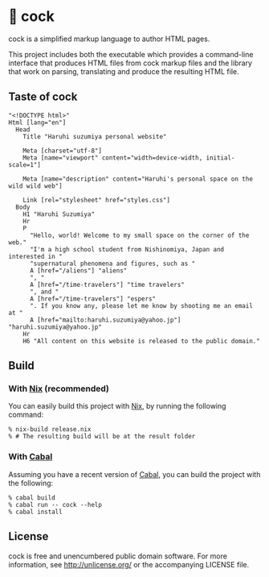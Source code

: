 # 🐔 cock

cock is a simplified markup language to author HTML pages.

This project includes both the executable which provides a
command-line interface that produces HTML files from cock markup files
and the library that work on parsing, translating and produce the
resulting HTML file.

## Taste of cock

```cock
"<!DOCTYPE html>"
Html [lang="en"]
  Head
    Title "Haruhi suzumiya personal website"

    Meta [charset="utf-8"]
    Meta [name="viewport" content="width=device-width, initial-scale=1"]

    Meta [name="description" content="Haruhi's personal space on the wild wild web"]

    Link [rel="stylesheet" href="styles.css"]
  Body
    H1 "Haruhi Suzumiya"
    Hr
    P
      "Hello, world! Welcome to my small space on the corner of the web."
      "I'm a high school student from Nishinomiya, Japan and interested in "
      "supernatural phenomena and figures, such as "
      A [href="/aliens"] "aliens"
      ", "
      A [href="/time-travelers"] "time travelers"
      ", and "
      A [href="/time-travelers"] "espers"
      ". If you know any, please let me know by shooting me an email at "
      A [href="mailto:haruhi.suzumiya@yahoo.jp"] "haruhi.suzumiya@yahoo.jp"
    Hr
    H6 "All content on this website is released to the public domain."
```

## Build

### With [Nix] (recommended)

You can easily build this project with [Nix], by running the following command:

```console
% nix-build release.nix
% # The resulting build will be at the result folder
```

### With [Cabal]

Assuming you have a recent version of [Cabal], you can build the project with the following:

```console
% cabal build
% cabal run -- cock --help
% cabal install
```

## License

cock is free and unencumbered public domain software. For more
information, see http://unlicense.org/ or the accompanying LICENSE
file.

[Nix]: https://nixos.org/nix
[Cabal]: https://www.haskell.org/cabal/
[Unlicense]: https://unlicense.org/
